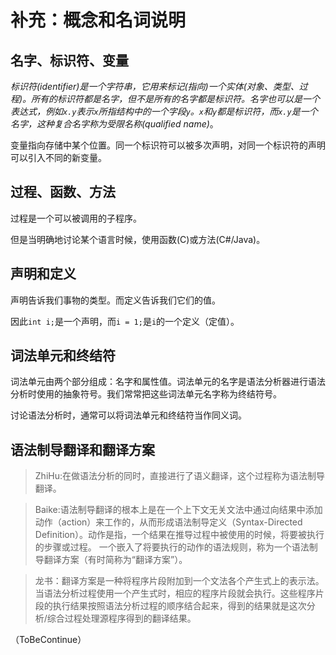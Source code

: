 # 补充：概念和名词说明    


## 名字、标识符、变量    

*标识符(identifier)*是一个字符串，它用来标记(指向)一个实体(对象、类型、过程)。所有的标识符都是名字，但不是所有的名字都是标识符。名字也可以是一个表达式，例如`x.y`表示`x`所指结构中的一个字段`y`。`x`和`y`都是标识符，而`x.y`是一个名字，这种复合名字称为*受限名称(qualified name)*。  

变量指向存储中某个位置。同一个标识符可以被多次声明，对同一个标识符的声明可以引入不同的新变量。    


## 过程、函数、方法    

过程是一个可以被调用的子程序。  

但是当明确地讨论某个语言时候，使用函数(C)或方法(C#/Java)。    


## 声明和定义    

声明告诉我们事物的类型。而定义告诉我们它们的值。    

因此`int i;`是一个声明，而`i = 1;`是`i`的一个定义（定值）。    



## 词法单元和终结符    

词法单元由两个部分组成：名字和属性值。词法单元的名字是语法分析器进行语法分析时使用的抽象符号。我们常常把这些词法单元名字称为终结符号。    

讨论语法分析时，通常可以将词法单元和终结符当作同义词。    


## 语法制导翻译和翻译方案      

> ZhiHu:在做语法分析的同时，直接进行了语义翻译，这个过程称为语法制导翻译。      

> Baike:语法制导翻译的根本上是在一个上下文无关文法中通过向结果中添加动作（action）来工作的，从而形成语法制导定义（Syntax-Directed Definition）。动作是指，一个结果在推导过程中被使用的时候，将要被执行的步骤或过程。 一个嵌入了将要执行的动作的语法规则，称为一个语法制导翻译方案（有时简称为“翻译方案”）。    

> 龙书：翻译方案是一种将程序片段附加到一个文法各个产生式上的表示法。当语法分析过程使用一个产生式时，相应的程序片段就会执行。这些程序片段的执行结果按照语法分析过程的顺序结合起来，得到的结果就是这次分析/综合过程处理源程序得到的翻译结果。      









（ToBeContinue）  
